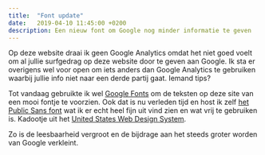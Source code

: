 ```yaml
---
title:  "Font update"
date:   2019-04-10 11:45:00 +0200
description: Een nieuw font om Google nog minder informatie te geven
---
```


Op deze website draai ik geen Google Analytics omdat het niet goed voelt om al jullie surfgedrag op deze website door te geven aan Google. Ik sta er overigens wel voor open om iets anders dan Google Analytics te gebruiken waarbij jullie info niet naar een derde partij gaat. Iemand tips?

Tot vandaag gebruikte ik wel [Google Fonts](https://fonts.google.com) om de teksten op deze site van een mooi fontje te voorzien. Ook dat is nu verleden tijd en host ik zelf [het Public Sans font](https://github.com/uswds/public-sans) wat ik er echt heel fijn uit vind zien en wat vrij te gebruiken is. Kadootje uit het [United States Web Design System](https://v2.designsystem.digital.gov).

Zo is de leesbaarheid vergroot en de bijdrage aan het steeds groter worden van Google verkleint.
